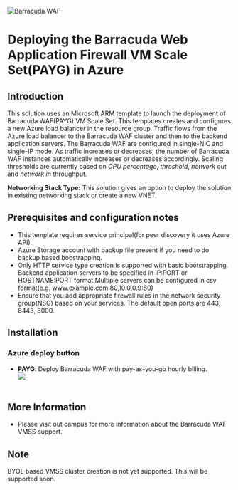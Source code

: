 ![Barracuda WAF](https://www.barracuda.com/assets/img/layout/logo/logo.svg)
# Deploying the Barracuda Web Application Firewall VM Scale Set(PAYG) in Azure

## Introduction

This solution uses an Microsoft ARM template to launch the deployment of Barracuda WAF(PAYG) VM Scale Set. This templates creates and configures a new Azure load balancer in the resource group. Traffic flows from the Azure load balancer to the Barracuda WAF cluster and then to the backend application servers. The Barracuda WAF are configured in single-NIC and single-IP mode. As traffic increases or decreases, the number of Barracuda WAF instances automatically increases or decreases accordingly. Scaling thresholds are currently based on *CPU percentage*, *threshold*, *network out* and *network in* throughput.

**Networking Stack Type:** This solution gives an option to deploy the solution in existing networking stack or create a new VNET.

## Prerequisites and configuration notes
   - This template requires service principal(for peer discovery it uses Azure API).
   - Azure Storage account with backup file present if you need to do backup based boostrapping. 
   - Only HTTP service type creation is supported with basic bootstrapping. Backend application servers to be specified in IP:PORT or HOSTNAME:PORT format.Multiple servers can be configured in csv format(e.g. www.example.com:80,10.0.0.9:80)
   - Ensure that you add appropriate firewall rules in the network security group(NSG) based on your services. The default open ports are 443, 8443, 8000.


## Installation

### <a name="azure"></a>Azure deploy button

   - **PAYG**: Deploy Barracuda WAF with pay-as-you-go hourly billing. <br><a href="https://portal.azure.com/#create/Microsoft.Template/uri/https%3A%2F%2Fraw.githubusercontent.com%2Frahulgupta-jsr%2FTemplates%2Fmaster%2Fvmss_v2%2FmainTemplate.json">
       <img src="http://azuredeploy.net/deploybutton.png"/></a><br><br>

## More Information
   - Please visit out campus for more information about the Barracuda WAF VMSS support.

## Note
   BYOL based VMSS cluster creation is not yet supported. This will be supported soon.
